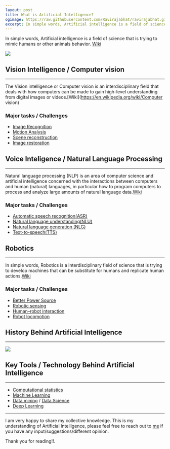 ```yaml
---
layout: post
title: What is Artificial Intelligence?
ogimage: https://raw.githubusercontent.com/Ravirajabhat/ravirajabhat.github.io/master/images/Artificial%20Inteligence.png
excerpt: In simple words, Artificial intelligence is a field of science that is trying to mimic humans or other animals behavior.
---
```

In simple words, Artificial intelligence is a field of science that is trying to mimic humans or other animals behavior. [Wiki](https://en.wikipedia.org/wiki/Artificial_intelligence)

![](https://raw.githubusercontent.com/Ravirajabhat/ravirajabhat.github.io/master/images/Artificial%20Inteligence.png)

## Vision Intelligence / Computer vision
----

The Vision intelligence or Computer vision is an interdisciplinary field that deals with how computers can be made to gain high-level understanding from digital images or videos.[Wiki](https://en.wikipedia.org/wiki/Computer vision) 

### Major tasks / Challenges

- [Image Recognition](https://en.wikipedia.org/wiki/Computer_vision#Recognition)
- [Motion Analysis](https://en.wikipedia.org/wiki/Computer_vision#Motion_analysis)
- [Scene reconstruction](https://en.wikipedia.org/wiki/Computer_vision#Scene_reconstruction)
- [Image restoration](https://en.wikipedia.org/wiki/Computer_vision#Image_restoration)

## Voice Inteligence / Natural Language Processing
----

Natural language processing (NLP) is an area of computer science and artificial intelligence concerned with the interactions between computers and human (natural) languages, in particular how to program computers to process and analyze large amounts of natural language data.[Wiki](https://en.wikipedia.org/wiki/Natural_language_processing)

### Major tasks / Challenges

- [Automatic speech recognition(ASR)](https://en.wikipedia.org/wiki/Speech_recognition)
- [Natural language understanding(NLU)](https://en.wikipedia.org/wiki/Natural_language_understanding)
- [Natural language generation (NLG)](https://en.wikipedia.org/wiki/Natural_language_generation)
- [Text-to-speech(TTS)](https://en.wikipedia.org/wiki/Speech_synthesis)


## Robotics
----

In simple words, Robotics is a interdisciplinary field of science that is trying to develop machines that can be substitute for humans and replicate human actions.[Wiki](https://en.wikipedia.org/wiki/Robotics)

### Major tasks / Challenges

- [Better Power Source](https://en.wikipedia.org/wiki/Robotics#Power_source)
- [Robotic sensing](https://en.wikipedia.org/wiki/Robotic_sensing)
- [Human–robot interaction](https://en.wikipedia.org/wiki/Human%E2%80%93robot_interaction)
- [Robot locomotion](https://en.wikipedia.org/wiki/Robot_locomotion)

## History Behind Artificial Intelligence
---

![](https://raw.githubusercontent.com/Ravirajabhat/ravirajabhat.github.io/master/images/Artificial%20Inteligence-history.png)

## Key Tools / Technology Behind Artificial Intelligence
---

- [Computational statistics](https://en.wikipedia.org/wiki/Computational_statistics)
- [Machine Learning](https://en.wikipedia.org/wiki/Machine_learning)
- [Data mining](https://en.wikipedia.org/wiki/Data_mining) / [Data Science](https://en.wikipedia.org/wiki/Data_science)
- [Deep Learning](https://en.wikipedia.org/wiki/Deep_learning)

---

I am very happy to share my collective knowledge. This is my understanding of Artificial Intelligence, please feel free to reach out to [me](https://www.linkedin.com/feed/update/urn:li:activity:6444115685957296128) if you have any input/suggestions/different opinion.  

Thank you for reading!!.
